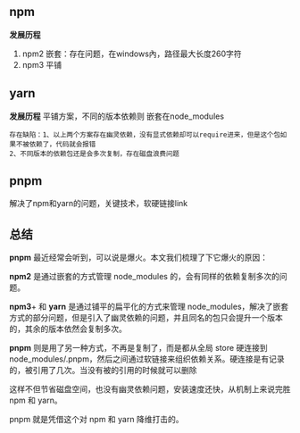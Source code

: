 ## npm

**发展历程**
1. npm2 嵌套：存在问题，在windows內，路径最大长度260字符
2. npm3 平铺
## yarn

**发展历程**
平铺方案，不同的版本依赖则 嵌套在node_modules

	存在缺陷：1、以上两个方案存在幽灵依赖，没有显式依赖却可以require进来，但是这个包如果不被依赖了，代码就会报错
	2、不同版本的依赖包还是会多次复制，存在磁盘浪费问题

## pnpm

解决了npm和yarn的问题，关键技术，软硬链接link

## 总结

**pnpm** 最近经常会听到，可以说是爆火。本文我们梳理了下它爆火的原因：

**npm2** 是通过嵌套的方式管理 node_modules 的，会有同样的依赖复制多次的问题。

**npm3**+ 和 **yarn** 是通过铺平的扁平化的方式来管理 node_modules，解决了嵌套方式的部分问题，但是引入了幽灵依赖的问题，并且同名的包只会提升一个版本的，其余的版本依然会复制多次。

**pnpm** 则是用了另一种方式，不再是复制了，而是都从全局 store 硬连接到 node_modules/.pnpm，然后之间通过软链接来组织依赖关系。硬连接是有记录的，被引用了几次。当没有被的引用的时候就可以删除

这样不但节省磁盘空间，也没有幽灵依赖问题，安装速度还快，从机制上来说完胜 npm 和 yarn。

pnpm 就是凭借这个对 npm 和 yarn 降维打击的。